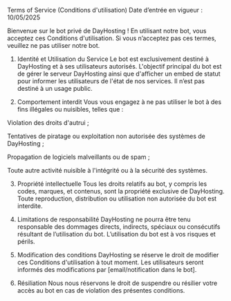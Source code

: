 Terms of Service (Conditions d'utilisation)
Date d’entrée en vigueur : 10/05/2025

Bienvenue sur le bot privé de DayHosting ! En utilisant notre bot, vous acceptez ces Conditions d'utilisation. Si vous n’acceptez pas ces termes, veuillez ne pas utiliser notre bot.

1. Identité et Utilisation du Service
Le bot est exclusivement destiné à DayHosting et à ses utilisateurs autorisés. L'objectif principal du bot est de gérer le serveur DayHosting ainsi que d'afficher un embed de statut pour informer les utilisateurs de l'état de nos services. Il n’est pas destiné à un usage public.

2. Comportement interdit
Vous vous engagez à ne pas utiliser le bot à des fins illégales ou nuisibles, telles que :

Violation des droits d'autrui ;

Tentatives de piratage ou exploitation non autorisée des systèmes de DayHosting ;

Propagation de logiciels malveillants ou de spam ;

Toute autre activité nuisible à l'intégrité ou à la sécurité des systèmes.

3. Propriété intellectuelle
Tous les droits relatifs au bot, y compris les codes, marques, et contenus, sont la propriété exclusive de DayHosting. Toute reproduction, distribution ou utilisation non autorisée du bot est interdite.

4. Limitations de responsabilité
DayHosting ne pourra être tenu responsable des dommages directs, indirects, spéciaux ou consécutifs résultant de l’utilisation du bot. L’utilisation du bot est à vos risques et périls.

5. Modification des conditions
DayHosting se réserve le droit de modifier ces Conditions d'utilisation à tout moment. Les utilisateurs seront informés des modifications par [email/notification dans le bot].

6. Résiliation
Nous nous réservons le droit de suspendre ou résilier votre accès au bot en cas de violation des présentes conditions.
